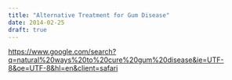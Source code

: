 ```yaml
---
title: "Alternative Treatment for Gum Disease"
date: 2014-02-25
draft: true
---
```


https://www.google.com/search?q=natural%20ways%20to%20cure%20gum%20disease&ie=UTF-8&oe=UTF-8&hl=en&client=safari
